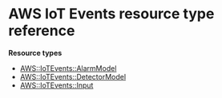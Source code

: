 # AWS IoT Events resource type reference<a name="AWS_IoTEvents"></a>

**Resource types**
+ [AWS::IoTEvents::AlarmModel](aws-resource-iotevents-alarmmodel.md)
+ [AWS::IoTEvents::DetectorModel](aws-resource-iotevents-detectormodel.md)
+ [AWS::IoTEvents::Input](aws-resource-iotevents-input.md)